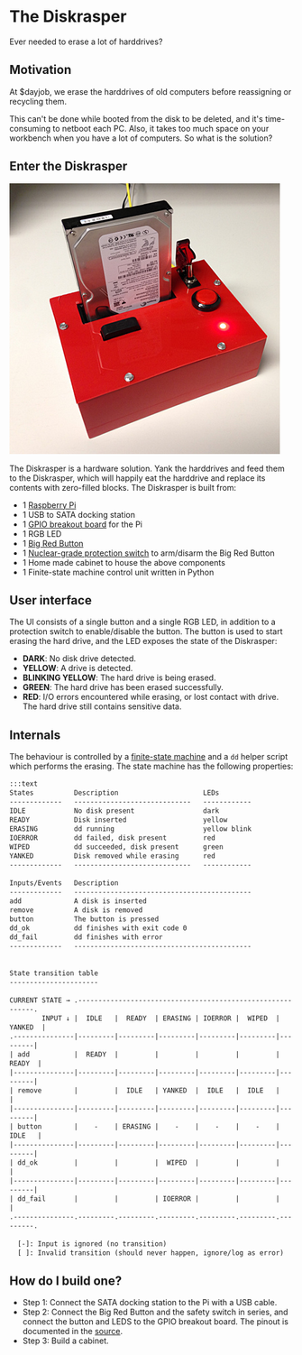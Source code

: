 # The Diskrasper

Ever needed to erase a lot of harddrives?


## Motivation

At $dayjob, we erase the harddrives of old computers before reassigning or
recycling them.

This can't be done while booted from the disk to be deleted, and it's
time-consuming to netboot each PC. Also, it takes too much space on your
workbench when you have a lot of computers. So what is the solution?

## Enter the Diskrasper

![](diskrasper.jpg)

The Diskrasper is a hardware solution. Yank the harddrives and feed them
to the Diskrasper, which will happily eat the harddrive and replace its
contents with zero-filled blocks. The Diskrasper is built from:

  * 1 [Raspberry Pi](http://www.raspberrypi.org)
  * 1 USB to SATA docking station
  * 1 [GPIO breakout board](https://www.modmypi.com/raspberry-pi-expansion-boards/berry-clip-raspberry-pi-add-on-board) for the Pi
  * 1 RGB LED
  * 1 [Big Red Button](http://www.dx.com/p/121248)
  * 1 [Nuclear-grade protection switch](http://www.dx.com/p/146171) to arm/disarm the Big Red Button
  * 1 Home made cabinet to house the above components
  * 1 Finite-state machine control unit written in Python


## User interface

The UI consists of a single button and a single RGB LED, in addition to a
protection switch to enable/disable the button.
The button is used to start erasing the hard drive,
and the LED exposes the state of the Diskrasper:

  * **DARK**: No disk drive detected.
  * **YELLOW**: A drive is detected.
  * **BLINKING YELLOW**: The hard drive is being erased.
  * **GREEN**: The hard drive has been erased successfully.
  * **RED**: I/O errors encountered while erasing, or lost contact with drive. The hard drive still contains sensitive data.


## Internals

The behaviour is controlled by a
[finite-state machine](http://en.wikipedia.org/wiki/Finite-state_machine)
and a `dd` helper script which performs the erasing.
The state machine has the following properties:

    :::text
    States          Description                     LEDs
    -------------   -----------------------------   ------------
    IDLE            No disk present                 dark
    READY           Disk inserted                   yellow
    ERASING         dd running                      yellow blink
    IOERROR         dd failed, disk present         red
    WIPED           dd succeeded, disk present      green
    YANKED          Disk removed while erasing      red
    -------------   -----------------------------   ------------
    
    Inputs/Events   Description
    -------------   --------------------------------------------
    add             A disk is inserted
    remove          A disk is removed
    button          The button is pressed
    dd_ok           dd finishes with exit code 0
    dd_fail         dd finishes with error
    -------------   --------------------------------------------


    State transition table
    ----------------------

    CURRENT STATE → .-----------------------------------------------------------.
            INPUT ↓ |  IDLE   |  READY  | ERASING | IOERROR |  WIPED  | YANKED  |
    .---------------|---------|---------|---------|---------|---------|---------|
    | add           |  READY  |         |         |         |         |  READY  |
    |---------------|---------|---------|---------|---------|---------|---------|
    | remove        |         |  IDLE   | YANKED  |  IDLE   |  IDLE   |         |
    |---------------|---------|---------|---------|---------|---------|---------|
    | button        |    -    | ERASING |    -    |    -    |    -    |  IDLE   |
    |---------------|---------|---------|---------|---------|---------|---------|
    | dd_ok         |         |         |  WIPED  |         |         |         |
    |---------------|---------|---------|---------|---------|---------|---------|
    | dd_fail       |         |         | IOERROR |         |         |         |
    .---------------.---------.---------.---------.---------.---------.---------.

      [-]: Input is ignored (no transition)
      [ ]: Invalid transition (should never happen, ignore/log as error)


## How do I build one?

  * Step 1: Connect the SATA docking station to the Pi with a USB cable.
  * Step 2: Connect the Big Red Button and the safety switch in series,
    and connect the button and LEDS to the GPIO breakout board. The pinout
    is documented in the [source](https://bitbucket.org/perhov/diskrasper/src).
  * Step 3: Build a cabinet.
